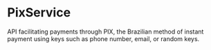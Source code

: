 # PixService
API facilitating payments through PIX, the Brazilian method of instant payment using keys such as phone number, email, or random keys.
